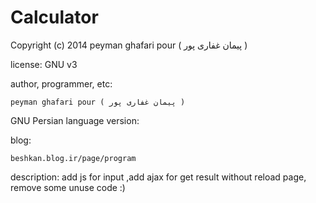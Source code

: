 Calculator
====
Copyright (c) 2014  peyman ghafari pour ( پیمان غفاری پور )


license:
    GNU v3

author,
programmer,
etc:

    peyman ghafari pour ( پیمان غفاری پور )




GNU Persian language version:


blog:


    beshkan.blog.ir/page/program



description:
      add js for input ,add ajax for get result without reload page, remove some unuse code :)
